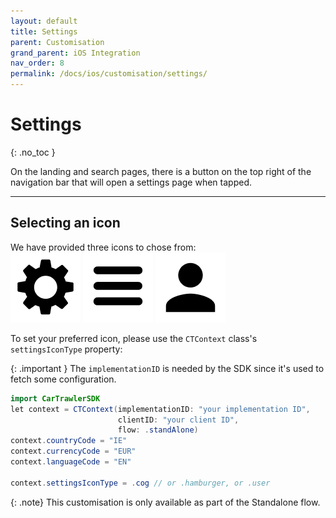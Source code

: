 ```yaml
---
layout: default
title: Settings
parent: Customisation
grand_parent: iOS Integration
nav_order: 8
permalink: /docs/ios/customisation/settings/
---
```


# Settings
{: .no_toc }

On the landing and search pages, there is a button on the top right of the navigation bar that will open a settings page when tapped. 

---

## Selecting an icon 
We have provided three icons to chose from: <br />
![](/uploads/cog.png) ![](/uploads/hamburger.png) ![](/uploads/user.png)

To set your preferred icon, please use the `CTContext` class's `settingsIconType` property:

{: .important }
The `implementationID` is needed by the SDK since it's used to fetch some configuration.<br/>

```java
import CarTrawlerSDK
let context = CTContext(implementationID: "your implementation ID", 
                        clientID: "your client ID", 
                        flow: .standAlone)
context.countryCode = "IE" 
context.currencyCode = "EUR" 
context.languageCode = "EN"

context.settingsIconType = .cog // or .hamburger, or .user
```   

{: .note}
This customisation is only available as part of the Standalone flow. 

